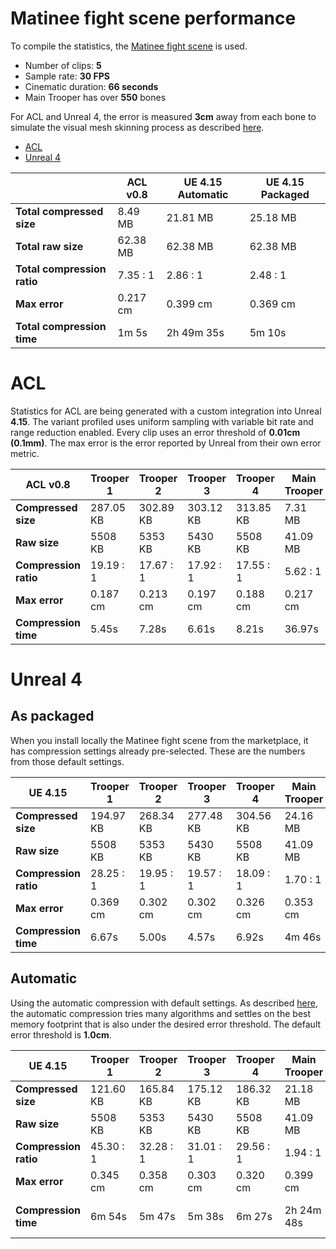 # Matinee fight scene performance

To compile the statistics, the [Matinee fight scene](http://nfrechette.github.io/2017/10/05/acl_in_ue4/) is used.

*  Number of clips: **5**
*  Sample rate: **30 FPS**
*  Cinematic duration: **66 seconds**
*  Main Trooper has over **550** bones

For ACL and Unreal 4, the error is measured **3cm** away from each bone to simulate the visual mesh skinning process as described [here](error_metrics.md).

*  [ACL](fight_scene_performance.md#acl)
*  [Unreal 4](fight_scene_performance.md#unreal-4)

|                            | ACL v0.8 | UE 4.15 Automatic | UE 4.15 Packaged |
| -------------------------- | -------- | ----------------- | ---------------- |
| **Total compressed size** | 8.49 MB | 21.81 MB | 25.18 MB |
| **Total raw size**       | 62.38 MB | 62.38 MB | 62.38 MB |
| **Total compression ratio**    | 7.35 : 1 | 2.86 : 1 | 2.48 : 1 |
| **Max error**                  | 0.217 cm | 0.399 cm | 0.369 cm |
| **Total compression time**     | 1m 5s | 2h 49m 35s | 5m 10s |



# ACL

Statistics for ACL are being generated with a custom integration into Unreal **4.15**. The variant profiled uses uniform sampling with variable bit rate and range reduction enabled. Every clip uses an error threshold of **0.01cm (0.1mm)**. The max error is the error reported by Unreal from their own error metric.

| ACL v0.8              | Trooper 1 | Trooper 2 | Trooper 3 | Trooper 4 | Main Trooper | Total    |
| --------------------- | --------- | --------- | --------- | --------- | ------------ | -------- |
| **Compressed size**   | 287.05 KB | 302.89 KB | 303.12 KB | 313.85 KB | 7.31 MB      | 8.49 MB  |
| **Raw size**          | 5508 KB   | 5353 KB   | 5430 KB   | 5508 KB   | 41.09 MB     | 62.38 MB |
| **Compression ratio** | 19.19 : 1 | 17.67 : 1 | 17.92 : 1 | 17.55 : 1 | 5.62 : 1     | 7.35 : 1 |
| **Max error**         | 0.187 cm  | 0.213 cm  | 0.197 cm  | 0.188 cm  | 0.217 cm     |          |
| **Compression time**  | 5.45s     | 7.28s     | 6.61s     | 8.21s     | 36.97s       | 1m 5s    |

# Unreal 4

## As packaged

When you install locally the Matinee fight scene from the marketplace, it has compression settings already pre-selected. These are the numbers from those default settings.

| UE 4.15               | Trooper 1 | Trooper 2 | Trooper 3 | Trooper 4 | Main Trooper | Total    |
| --------------------- | --------- | --------- | --------- | --------- | ------------ | -------- |
| **Compressed size**   | 194.97 KB | 268.34 KB | 277.48 KB | 304.56 KB | 24.16 MB     | 25.18 MB |
| **Raw size**          | 5508 KB   | 5353 KB   | 5430 KB   | 5508 KB   | 41.09 MB     | 62.38 MB |
| **Compression ratio** | 28.25 : 1 | 19.95 : 1 | 19.57 : 1 | 18.09 : 1 | 1.70 : 1     | 2.48 : 1 |
| **Max error**         | 0.369 cm  | 0.302 cm  | 0.302 cm  | 0.326 cm  | 0.353 cm     |          |
| **Compression time**  | 6.67s     | 5.00s     | 4.57s     | 6.92s     | 4m 46s       | 5m 10s   |

## Automatic

Using the automatic compression with default settings. As described [here](http://nfrechette.github.io/2017/01/11/anim_compression_unreal4/), the automatic compression tries many algorithms and settles on the best memory footprint that is also under the desired error threshold. The default error threshold is **1.0cm**.

| UE 4.15               | Trooper 1 | Trooper 2 | Trooper 3 | Trooper 4 | Main Trooper | Total      |
| --------------------- | --------- | --------- | --------- | --------- | ------------ | ---------- |
| **Compressed size**   | 121.60 KB | 165.84 KB | 175.12 KB | 186.32 KB | 21.18 MB     | 21.81 MB   |
| **Raw size**          | 5508 KB   | 5353 KB   | 5430 KB   | 5508 KB   | 41.09 MB     | 62.38 MB   |
| **Compression ratio** | 45.30 : 1 | 32.28 : 1 | 31.01 : 1 | 29.56 : 1 | 1.94 : 1     | 2.86 : 1   |
| **Max error**         | 0.345 cm  | 0.358 cm  | 0.303 cm  | 0.320 cm  | 0.399 cm     |            |
| **Compression time**  | 6m 54s    | 5m 47s    | 5m 38s    | 6m 27s    | 2h 24m 48s   | 2h 49m 35s |
